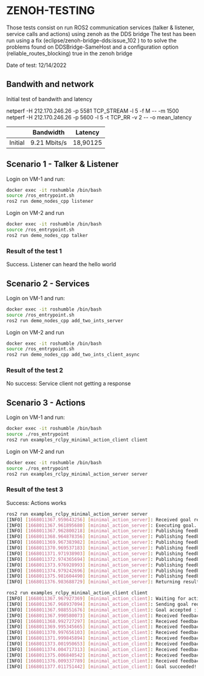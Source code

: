 # ZENOH-TESTING

Those tests consist on run ROS2 communication services (talker & listener, service calls and actions) using zenoh as the DDS bridge
The test has been run using a fix (eclipse/zenoh-bridge-dds:issue_102 ) to to solve the problems found on DDSBridge-SameHost and a configuration option       (reliable_routes_blocking) true in the zenoh bridge

Date of test: 12/14/2022

## Bandwith and network

Initial test of bandwith and latency

netperf -H 212.170.246.26 -p 5581 TCP_STREAM -l 5 -f M --  -m 1500
netperf -H 212.170.246.26 -p 5600 -l 5  -t TCP_RR  -v 2 -- -o mean_latency

|  | Bandwidth | Latency |
| ---     | ---       |---  |
|Initial |9.21 Mbits/s | 18,90125|

## Scenario 1 - Talker & Listener

Login on VM-1 and run:

```bash
docker exec -it roshumble /bin/bash
source /ros_entrypoint.sh
ros2 run demo_nodes_cpp listener
```

Login on VM-2 and run

```bash
docker exec -it roshumble /bin/bash
source /ros_entrypoint.sh
ros2 run demo_nodes_cpp talker

```

### Result of the test 1

Success. Listener can heard the hello world

## Scenario 2 - Services

Login on VM-1 and run:

```bash
docker exec -it roshumble /bin/bash
source /ros_entrypoint.sh
ros2 run demo_nodes_cpp add_two_ints_server
```

Login on VM-2 and run

```bash
docker exec -it roshumble /bin/bash
source /ros_entrypoint.sh
ros2 run demo_nodes_cpp add_two_ints_client_async
```

### Result of the test 2

No success: Service client not getting a response

## Scenario 3 - Actions

Login on VM-1 and run:

```bash
docker exec -it roshumble /bin/bash
source ./ros_entrypoint
ros2 run examples_rclpy_minimal_action_client client
```

Login on VM-2 and run

```bash
docker exec -it roshumble /bin/bash
source ./ros_entrypoint
ros2 run examples_rclpy_minimal_action_server server
```

### Result of the test 3

Success: Actions works

```bash
ros2 run examples_rclpy_minimal_action_server server
[INFO] [1668011367.959643256] [minimal_action_server]: Received goal request
[INFO] [1668011367.961895680] [minimal_action_server]: Executing goal...
[INFO] [1668011367.962800218] [minimal_action_server]: Publishing feedback: array('i', [0, 1, 1])
[INFO] [1668011368.964878356] [minimal_action_server]: Publishing feedback: array('i', [0, 1, 1, 2])
[INFO] [1668011369.967383982] [minimal_action_server]: Publishing feedback: array('i', [0, 1, 1, 2, 3])
[INFO] [1668011370.969537183] [minimal_action_server]: Publishing feedback: array('i', [0, 1, 1, 2, 3, 5])
[INFO] [1668011371.971938903] [minimal_action_server]: Publishing feedback: array('i', [0, 1, 1, 2, 3, 5, 8])
[INFO] [1668011372.974365694] [minimal_action_server]: Publishing feedback: array('i', [0, 1, 1, 2, 3, 5, 8, 13])
[INFO] [1668011373.976928993] [minimal_action_server]: Publishing feedback: array('i', [0, 1, 1, 2, 3, 5, 8, 13, 21])
[INFO] [1668011374.979242696] [minimal_action_server]: Publishing feedback: array('i', [0, 1, 1, 2, 3, 5, 8, 13, 21, 34])
[INFO] [1668011375.981604490] [minimal_action_server]: Publishing feedback: array('i', [0, 1, 1, 2, 3, 5, 8, 13, 21, 34, 55])
[INFO] [1668011376.983688729] [minimal_action_server]: Returning result: array('i', [0, 1, 1, 2, 3, 5, 8, 13, 21, 34, 55])
```

```bash
ros2 run examples_rclpy_minimal_action_client client
[INFO] [1668011367.967927369] [minimal_action_client]: Waiting for action server...
[INFO] [1668011367.968937094] [minimal_action_client]: Sending goal request...
[INFO] [1668011367.988551676] [minimal_action_client]: Goal accepted :)
[INFO] [1668011367.990580073] [minimal_action_client]: Received feedback: array('i', [0, 1, 1])
[INFO] [1668011368.992727297] [minimal_action_client]: Received feedback: array('i', [0, 1, 1, 2])
[INFO] [1668011369.995345665] [minimal_action_client]: Received feedback: array('i', [0, 1, 1, 2, 3])
[INFO] [1668011370.997656103] [minimal_action_client]: Received feedback: array('i', [0, 1, 1, 2, 3, 5])
[INFO] [1668011371.999845894] [minimal_action_client]: Received feedback: array('i', [0, 1, 1, 2, 3, 5, 8])
[INFO] [1668011373.001950653] [minimal_action_client]: Received feedback: array('i', [0, 1, 1, 2, 3, 5, 8, 13])
[INFO] [1668011374.004717313] [minimal_action_client]: Received feedback: array('i', [0, 1, 1, 2, 3, 5, 8, 13, 21])
[INFO] [1668011375.006840542] [minimal_action_client]: Received feedback: array('i', [0, 1, 1, 2, 3, 5, 8, 13, 21, 34])
[INFO] [1668011376.009337789] [minimal_action_client]: Received feedback: array('i', [0, 1, 1, 2, 3, 5, 8, 13, 21, 34, 55])
[INFO] [1668011377.011751442] [minimal_action_client]: Goal succeeded! Result: array('i', [0, 1, 1, 2, 3, 5, 8, 13, 21, 34, 55])

```
